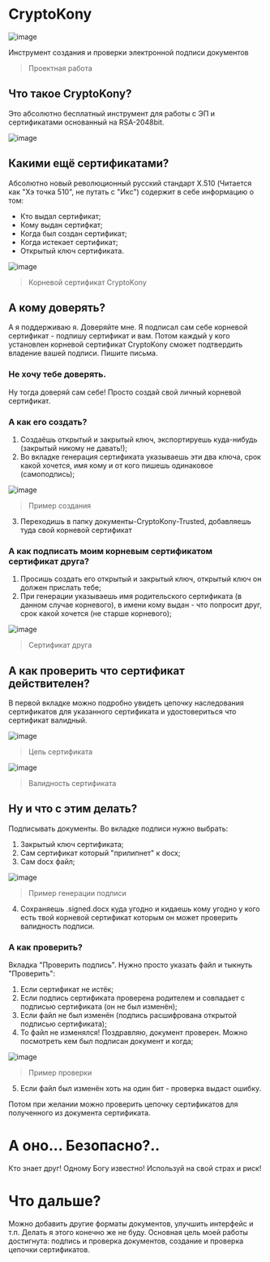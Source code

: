 # CryptoKony
![image](https://github.com/BCanary/CryptoKony/assets/59798021/ecaf0473-5294-45b2-91ac-484c91655485)

Инструмент создания и проверки электронной подписи документов
> Проектная работа

## Что такое CryptoKony?
Это абсолютно бесплатный инструмент для работы с ЭП и сертификатами основанный на RSA-2048bit.

![image](https://github.com/BCanary/CryptoKony/assets/59798021/b0e73644-3013-40d4-8916-3e15d3a14e86)

## Какими ещё сертификатами?
Абсолютно новый революционный русский стандарт X.510 (Читается как "Хэ точка 510", не путать с "Икс") содержит в себе информацию о том: 
- Кто выдал сертификат;
- Кому выдан сертифкат;
- Когда был создан сертификат;
- Когда истекает сертификат;
- Открытый ключ сертификата.

![image](https://github.com/BCanary/CryptoKony/assets/59798021/d84cc3e9-1263-45b3-84ae-ddd5dc288610)
> Корневой сертификат CryptoKony

## А кому доверять?
А я поддерживаю я. Доверяйте мне. Я подписал сам себе корневой сертификат - подпишу сертификат и вам. Потом каждый у кого установлен корневой сертификат CryptoKony сможет подтвердить владение вашей подписи. Пишите письма.

### Не хочу тебе доверять.
Ну тогда доверяй сам себе! Просто создай свой личный корневой сертификат.

### А как его создать?
1. Создаёшь открытый и закрытый ключ, экспортируешь куда-нибудь (закрытый никому не давать!);
2. Во вкладке генерация сертификата указываешь эти два ключа, срок какой хочется, имя кому и от кого пишешь одинаковое (самоподпись);

![image](https://github.com/BCanary/CryptoKony/assets/59798021/0a1fab45-52c4-4c4c-9db2-17e33dc873b4)
> Пример создания
3. Переходишь в папку документы-CryptoKony-Trusted, добавляешь туда свой корневой сертификат

### А как подписать моим корневым сертификатом сертификат друга?
1. Просишь создать его открытый и закрытый ключ, открытый ключ он должен прислать тебе;
2. При генерации указываешь имя родительского сертификата (в данном случае корневого), в имени кому выдан - что попросит друг, срок какой хочется (не старше корневого);

![image](https://github.com/BCanary/CryptoKony/assets/59798021/93cb6042-6cf1-41ad-a3ad-6166ee554747)
> Сертификат друга

## А как проверить что сертификат действителен?
В первой вкладке можно подробно увидеть цепочку наследования сертификатов для указанного сертификата и удостовериться что сертификат валидный.

![image](https://github.com/BCanary/CryptoKony/assets/59798021/d18abc6d-8f33-49d6-911c-6fb528bc48d9)
> Цепь сертификата

![image](https://github.com/BCanary/CryptoKony/assets/59798021/61c71be0-3af3-462e-ae03-9a435a08a5cc)
> Валидность сертификата

## Ну и что с этим делать?
Подписывать документы. Во вкладке подписи нужно выбрать:
1. Закрытый ключ сертификата;
2. Сам сертификат который "прилипнет" к docx;
3. Сам docx файл;

![image](https://github.com/BCanary/CryptoKony/assets/59798021/a8327184-7089-4b62-88c3-62a856ff7871)
> Пример генерации подписи
4. Сохраняешь .signed.docx куда угодно и кидаешь кому угодно у кого есть твой корневой сертификат которым он может проверить валидность подписи.

### А как проверить?
Вкладка "Проверить подпись". Нужно просто указать файл и тыкнуть "Проверить":
1. Если сертификат не истёк;
2. Если подпись сертификата проверена родителем и совпадает с подписью сертификата (он не был изменён);
3. Если файл не был изменён (подпись расшифрована открытой подписью сертификата);
4. То файл не изменялся! Поздравляю, документ проверен. Можно посмотреть кем был подписан документ и когда;

![image](https://github.com/BCanary/CryptoKony/assets/59798021/d50d92ea-34bb-4ce6-a562-ce4ff0a46357)
> Пример проверки
5. Если файл был изменён хоть на один бит - проверка выдаст ошибку.

Потом при желании можно проверить цепочку сертификатов для полученного из документа сертификата.

# А оно... Безопасно?..
Кто знает друг! Одному Богу известно! Используй на свой страх и риск!

# Что дальше?
Можно добавить другие форматы документов, улучшить интерфейс и т.п. Делать я этого конечно же не буду. Основная цель моей работы достигнута: подпись и проверка документов, создание и проверка цепочки сертификатов.
